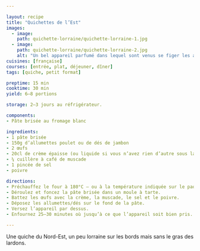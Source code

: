 ```yaml
---

layout: recipe
title: "Quichettes de l’Est"
images:
  - image:
    path: quichette-lorraine/quichette-lorraine-1.jpg
  - image:
    path: quichette-lorraine/quichette-lorraine-2.jpg
    alt: "Un bel appareil parfumé dans lequel sont venus se figer les allumettes de poulet." 
cuisines: [française]
courses: [entrée, plat, déjeuner, dîner]
tags: [quiche, petit format]

preptime: 15 min
cooktime: 30 min
yield: 6–8 portions

storage: 2–3 jours au réfrigérateur.

components:
- Pâte brisée au fromage blanc

ingredients:
- 1 pâte brisée
- 150g d’allumettes poulet ou de dés de jambon
- 2 œufs
- 20cl de crème épaisse (ou liquide si vous n’avez rien d’autre sous la main)
- ¼ cuillère à café de muscade
- 1 pincée de sel
- poivre

directions:
- Préchauffez le four à 180°C – ou à la température indiquée sur le paquet de pâte brisée.
- Déroulez et foncez la pâte brisée dans un moule à tarte.
- Battez les œufs avec la crème, la muscade, le sel et le poivre.
- Déposez les allumettes/dés sur le fond de la pâte.
- Versez l’appareil par dessus. 
- Enfournez 25–30 minutes où jusqu’à ce que l’appareil soit bien pris.

---
```


Une quiche du Nord-Est, un peu lorraine sur les bords mais sans le gras des lardons.